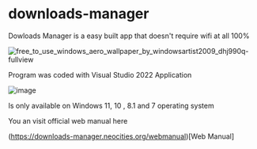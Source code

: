 # downloads-manager
Dowloads Manager is a easy built app that doesn't require wifi at all 100%

![free_to_use_windows_aero_wallpaper_by_windowsartist2009_dhj990q-fullview](https://github.com/user-attachments/assets/c8f40fd4-2578-4c8f-9052-4811a9aa1cc6)



Program was coded with Visual Studio 2022 Application

![image](https://github.com/user-attachments/assets/c13d2e9e-aee5-46dc-a589-dc5d8799be12)



Is only available on Windows 11, 10 , 8.1 and 7 operating system

You an visit official web manual here

(https://downloads-manager.neocities.org/webmanual)[Web Manual]
